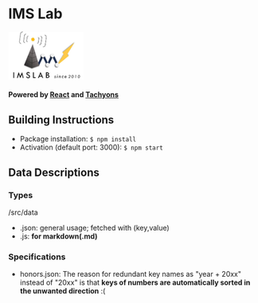 # IMS Lab 
<img src="./src/images/imslab_logo.jpg" width="30%">

#### Powered by [React](https://reactjs.org/) and [Tachyons](https://tachyons.io/)

## Building Instructions

- Package installation: `$ npm install`
- Activation (default port: 3000): `$ npm start`


## Data Descriptions 

### Types 
/src/data

- .json: general usage; fetched with (key,value)
- .js: **for markdown(.md)**

### Specifications

- honors.json: 
The reason for redundant key names as "year + 20xx" instead of "20xx" is that **keys of numbers are automatically sorted in the unwanted direction** :(
